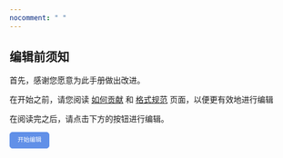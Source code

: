 ```yaml
---
nocomment: " "
---
```


## 编辑前须知
首先，感谢您愿意为此手册做出改进。

在开始之前，请您阅读 [如何贡献](/how-to-contribute) 和 [格式规范](/format-specification) 页面，以便更有效地进行编辑

在阅读完之后，请点击下方的按钮进行编辑。

<a id="btn-startedit" style="padding: 0.75em 1.25em; display: inline-block; line-height: 1; text-decoration: none; white-space: nowrap; cursor: pointer; border: 1px solid #6190e8; border-radius: 5px; background-color: #6190e8; color: #fff; outline: none; font-size: 0.75em;">开始编辑</a>

<script>
	function getQueryVariable(name, dft)
	{
		var reg = new RegExp('(^|&)' + name + '=([^&]*)(&|$)', 'i');
		var r = window.location.search.substr(1).match(reg);
		if (r != null)
		{
			return unescape(r[2]);
		}
		return dft;
	}
	document.getElementById("btn-startedit").href = "https://github.com/su-gzno3ms/tech-guide/edit/main/docs" + getQueryVariable("ref", "");
</script>